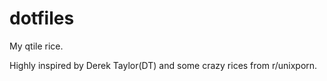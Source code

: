 # dotfiles
My qtile rice.

Highly inspired by Derek Taylor(DT) and some crazy rices from r/unixporn.

<blockquote class="imgur-embed-pub" lang="en" data-id="NnmWinq" data-context="false" ><a href="//imgur.com/NnmWinq"></a></blockquote><script async src="//s.imgur.com/min/embed.js" charset="utf-8"></script>
